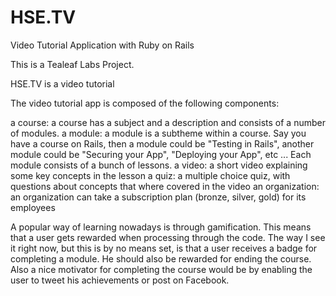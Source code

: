 HSE.TV
======

Video Tutorial Application with Ruby on Rails

This is a Tealeaf Labs Project.

HSE.TV is a video tutorial 

The video tutorial app is composed of the following components:

a course: a course has a subject and a description and consists of a number of modules.
a module: a module is a subtheme within a course. Say you have a course on Rails, then a module could be "Testing in Rails", another module could be "Securing your App", "Deploying your App", etc ... Each module consists of a bunch of lessons.
a video: a short video explaining some key concepts in the lesson
a quiz: a multiple choice quiz, with questions about concepts that where covered in the video
an organization: an organization can take a subscription plan (bronze, silver, gold) for its employees

A popular way of learning nowadays is through gamification. This means that a user gets rewarded when processing through the code.
The way I see it right now, but this is by no means set, is that a user receives a badge for completing a module. He should also be rewarded for ending the course.
Also a nice motivator for completing the course would be by enabling the user to tweet his achievements or post on Facebook.
